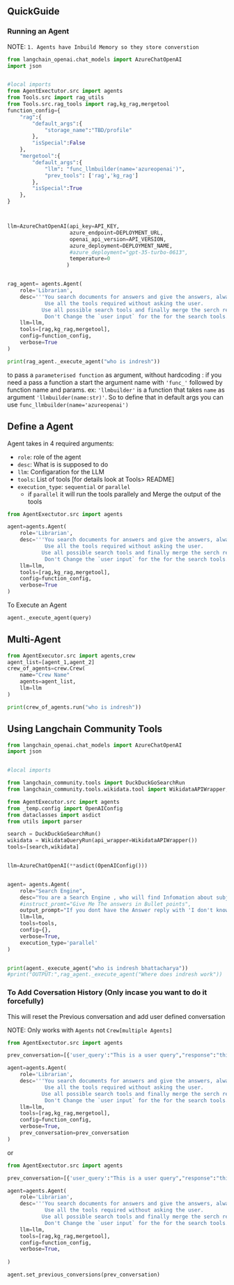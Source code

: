 
## QuickGuide

### Running an Agent

NOTE:
`1. Agents have Inbuild Memory so they store converstion`

```python
from langchain_openai.chat_models import AzureChatOpenAI
import json


#local imports
from AgentExectutor.src import agents
from Tools.src import rag_utils
from Tools.src.rag_tools import rag,kg_rag,mergetool
function_config={
    "rag":{
        "default_args":{
            "storage_name":"TBD/profile"
        },
        "isSpecial":False
    },
    "mergetool":{
        "default_args":{
            "llm": "func_llmbuilder(name='azureopenai')",
            "prev_tools": ['rag','kg_rag']
        },
        "isSpecial":True
    },
}



llm=AzureChatOpenAI(api_key=API_KEY,
                    azure_endpoint=DEPLOYMENT_URL,
                    openai_api_version=API_VERSION,
                    azure_deployment=DEPLOYMENT_NAME,
                    #azure_deployment="gpt-35-turbo-0613",
                    temperature=0
                   )


rag_agent= agents.Agent(
    role='Librarian',
    desc='''You search documents for answers and give the answers, always use the tools to search documents.
            Use all the tools required without asking the user.
           Use all possible search tools and finally merge the serch results to respond.
            Don't Change the `user input` for the for the search tools.''',
    llm=llm,
    tools=[rag,kg_rag,mergetool],
    config=function_config,
    verbose=True
)

print(rag_agent._execute_agent("who is indresh"))

```

to pass a `parameterised function` as argument, without hardcoding
: if you need a pass a function a start the argument name with `'func_'` followed by function name and params. ex: `'llmbuilder'` is a function that takes `name` as argument `'llmbuilder(name:str)'`. So to define that in default args you can use `func_llmbuilder(name='azureopenai')`


## Define a Agent

Agent takes in 4 required arguments:

- `role`: role of the agent
- `desc`: What is is supposed to do
- `llm`: Configaration for the LLM
- `tools`: List of tools [for details look at Tools> README]
- `execution_type`: `sequential` or `parallel` 
  - if `parallel` it will run the tools parallely and Merge the output of the tools


```python
from AgentExectutor.src import agents

agent=agents.Agent(
    role='Librarian',
    desc='''You search documents for answers and give the answers, always use the tools to search documents.
            Use all the tools required without asking the user.
           Use all possible search tools and finally merge the serch results to respond.
            Don't Change the `user input` for the for the search tools.''',
    llm=llm,
    tools=[rag,kg_rag,mergetool],
    config=function_config,
    verbose=True
)
```
To Execute an Agent

```python
agent._execute_agent(query)
```

## Multi-Agent

```python
from AgentExecutor.src import agents,crew
agent_list=[agent_1,agent_2]
crew_of_agents=crew.Crew(
    name="Crew Name"
    agents=agent_list,
    llm=llm
)

print(crew_of_agents.run("who is indresh"))
```

## Using Langchain Community Tools

```python
from langchain_openai.chat_models import AzureChatOpenAI
import json


#local imports

from langchain_community.tools import DuckDuckGoSearchRun
from langchain_community.tools.wikidata.tool import WikidataAPIWrapper, WikidataQueryRun

from AgentExecutor.src import agents
from _temp.config import OpenAIConfig
from dataclasses import asdict
from utils import parser

search = DuckDuckGoSearchRun()
wikidata = WikidataQueryRun(api_wrapper=WikidataAPIWrapper())
tools=[search,wikidata]


llm=AzureChatOpenAI(**asdict(OpenAIConfig()))


agent= agents.Agent(
    role="Search Engine",
    desc="You are a Search Engine , who will find Infomation about subject from the internet",
    #instruct_promt="Give Me The answers in Bullet points",
    output_prompt="If you dont have the Answer reply with 'I don't know'. Don't say anything else",
    llm=llm,
    tools=tools,
    config={},
    verbose=True,
    execution_type='parallel'
)


print(agent._execute_agent("who is indresh bhattacharya"))
#print("OUTPUT:",rag_agent._execute_agent("Where does indresh work"))

```

### To Add Coversation History (Only incase you want to do it forcefully)


This will reset the Previous conversation and add user defined conversation

NOTE: Only works with `Agents` not `Crew[multiple Agents]`

```python
from AgentExectutor.src import agents

prev_conversation=[{'user_query':"This is a user query","response":"this is a LLM response"}]

agent=agents.Agent(
    role='Librarian',
    desc='''You search documents for answers and give the answers, always use the tools to search documents.
            Use all the tools required without asking the user.
           Use all possible search tools and finally merge the serch results to respond.
            Don't Change the `user input` for the for the search tools.''',
    llm=llm,
    tools=[rag,kg_rag,mergetool],
    config=function_config,
    verbose=True,
    prev_conversation=prev_conversation
)
```

or 

```python
from AgentExectutor.src import agents

prev_conversation=[{'user_query':"This is a user query","response":"this is a LLM response"}]

agent=agents.Agent(
    role='Librarian',
    desc='''You search documents for answers and give the answers, always use the tools to search documents.
            Use all the tools required without asking the user.
           Use all possible search tools and finally merge the serch results to respond.
            Don't Change the `user input` for the for the search tools.''',
    llm=llm,
    tools=[rag,kg_rag,mergetool],
    config=function_config,
    verbose=True,
    
)

agent.set_previous_conversions(prev_conversation)
```